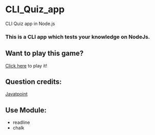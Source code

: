 # CLI_Quiz_app
CLI Quiz app in Node.js

### This is a CLI app which tests your knowledge on NodeJs.

## Want to play this game?

[Click here](https://replit.com/@kevinkumarLathi/CLIQuizapp#index.js) to play it!

## Question credits:

[Javatpoint](https://www.javatpoint.com/nodejs-tutorial)

## Use Module:

* readline
* chalk



